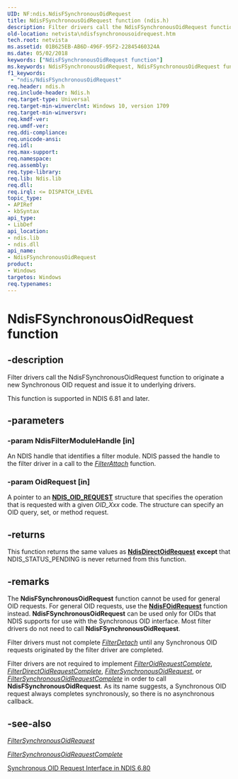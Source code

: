 ```yaml
---
UID: NF:ndis.NdisFSynchronousOidRequest
title: NdisFSynchronousOidRequest function (ndis.h)
description: Filter drivers call the NdisFSynchronousOidRequest function to originate a new Synchronous OID request and issue it to underlying drivers.
old-location: netvista\ndisfsynchronousoidrequest.htm
tech.root: netvista
ms.assetid: 01B625EB-AB6D-496F-95F2-22845460324A
ms.date: 05/02/2018
keywords: ["NdisFSynchronousOidRequest function"]
ms.keywords: NdisFSynchronousOidRequest, NdisFSynchronousOidRequest function [Network Drivers Starting with Windows Vista], ndis/NdisFSynchronousOidRequest, netvista.ndisfsynchronousoidrequest
f1_keywords:
 - "ndis/NdisFSynchronousOidRequest"
req.header: ndis.h
req.include-header: Ndis.h
req.target-type: Universal
req.target-min-winverclnt: Windows 10, version 1709
req.target-min-winversvr: 
req.kmdf-ver: 
req.umdf-ver: 
req.ddi-compliance: 
req.unicode-ansi: 
req.idl: 
req.max-support: 
req.namespace: 
req.assembly: 
req.type-library: 
req.lib: Ndis.lib
req.dll: 
req.irql: <= DISPATCH_LEVEL
topic_type:
- APIRef
- kbSyntax
api_type:
- LibDef
api_location:
- ndis.lib
- ndis.dll
api_name:
- NdisFSynchronousOidRequest
product:
- Windows
targetos: Windows
req.typenames: 
---
```


# NdisFSynchronousOidRequest function


## -description

Filter drivers call the NdisFSynchronousOidRequest function to originate a new Synchronous OID request and issue it to underlying drivers.

This function is supported in NDIS 6.81 and later.

## -parameters


### -param NdisFilterModuleHandle [in]

An NDIS handle that identifies a filter module. NDIS passed the handle to the filter driver in a call to the [*FilterAttach*](nc-ndis-filter_attach.md) function.

### -param OidRequest [in]

A pointer to an [**NDIS_OID_REQUEST**](ns-ndis-_ndis_oid_request.md) structure that specifies the operation that is requested with a given *OID_Xxx* code. The structure can specify an OID query, set, or method request.

## -returns

This function returns the same values as [**NdisDirectOidRequest**](nf-ndis-ndisdirectoidrequest.md) **except** that NDIS_STATUS_PENDING is never returned from this function.

## -remarks

The **NdisFSynchronousOidRequest** function cannot be used for general OID requests. For general OID requests, use the [**NdisFOidRequest**](nf-ndis-ndisfoidrequest.md) function instead. **NdisFSynchronousOidRequest** can be used only for OIDs that NDIS supports for use with the Synchronous OID interface. Most filter drivers do not need to call **NdisFSynchronousOidRequest**.

Filter drivers must not complete [*FilterDetach*](nc-ndis-filter_detach.md) until any Synchronous OID requests originated by the filter driver are completed.

Filter drivers are not required to implement [*FilterOidRequestComplete*](nc-ndis-filter_oid_request_complete.md), [*FilterDirectOidRequestComplete*](nc-ndis-filter_direct_oid_request_complete.md), [*FilterSynchronousOidRequest*](nf-ndis-filter_synchronous_oid_request.md), or [*FilterSynchronousOidRequestComplete*](nf-ndis-filter_synchronous_oid_request_complete.md) in order to call **NdisFSynchronousOidRequest**. As its name suggests, a Synchronous OID request always completes synchronously, so there is no asynchronous callback.

## -see-also

[*FilterSynchronousOidRequest*](nf-ndis-filter_synchronous_oid_request.md)

[*FilterSynchronousOidRequestComplete*](nf-ndis-filter_synchronous_oid_request_complete.md)

<a href="https://docs.microsoft.com/windows-hardware/drivers/network/synchronous-oid-request-interface-in-ndis-6-80">Synchronous OID Request Interface in NDIS 6.80</a>
